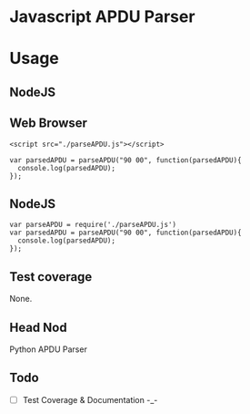 # Javascript APDU Parser

# Usage
## NodeJS

## Web Browser
```
<script src="./parseAPDU.js"></script>

var parsedAPDU = parseAPDU("90 00", function(parsedAPDU){
  console.log(parsedAPDU);
});
```

## NodeJS
```
var parseAPDU = require('./parseAPDU.js')
var parsedAPDU = parseAPDU("90 00", function(parsedAPDU){
  console.log(parsedAPDU);
});
```

## Test coverage
None.

## Head Nod
Python APDU Parser

## Todo
 - [ ] Test Coverage & Documentation -_-
